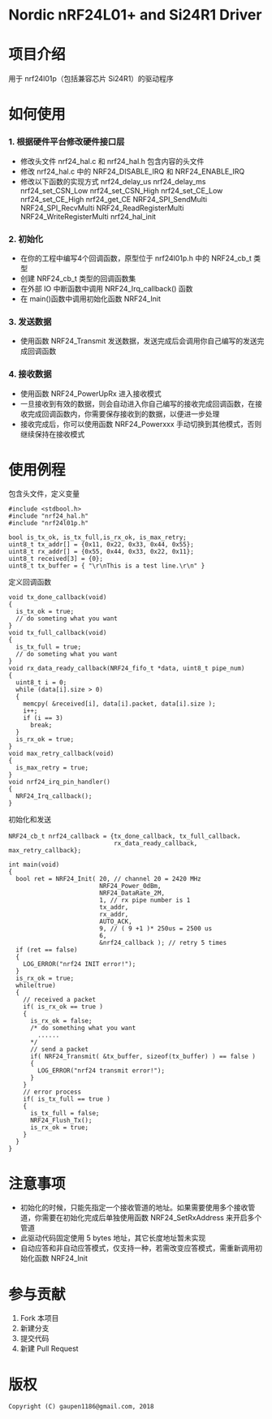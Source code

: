 # Nordic nRF24L01+ and Si24R1 Driver

# 项目介绍
用于 nrf24l01p（包括兼容芯片 Si24R1）的驱动程序

# 如何使用

### 1. 根据硬件平台修改硬件接口层
- 修改头文件 nrf24_hal.c 和 nrf24_hal.h 包含内容的头文件
- 修改 nrf24_hal.c 中的 NRF24_DISABLE_IRQ 和 NRF24_ENABLE_IRQ
- 修改以下函数的实现方式
    nrf24_delay_us
    nrf24_delay_ms
    nrf24_set_CSN_Low
    nrf24_set_CSN_High
    nrf24_set_CE_Low
    nrf24_set_CE_High
    nrf24_get_CE
    NRF24_SPI_SendMulti
    NRF24_SPI_RecvMulti
    NRF24_ReadRegisterMulti
    NRF24_WriteRegisterMulti
    nrf24_hal_init
### 2. 初始化
- 在你的工程中编写4个回调函数，原型位于 nrf24l01p.h 中的 NRF24_cb_t 类型
- 创建 NRF24_cb_t 类型的回调函数集
- 在外部 IO 中断函数中调用 NRF24_Irq_callback() 函数
- 在 main()函数中调用初始化函数 NRF24_Init
### 3. 发送数据
- 使用函数 NRF24_Transmit 发送数据，发送完成后会调用你自己编写的发送完成回调函数
### 4. 接收数据
- 使用函数 NRF24_PowerUpRx 进入接收模式
- 一旦接收到有效的数据，则会自动进入你自己编写的接收完成回调函数，在接收完成回调函数内，你需要保存接收到的数据，以便进一步处理
- 接收完成后，你可以使用函数 NRF24_Powerxxx 手动切换到其他模式，否则继续保持在接收模式

# 使用例程
包含头文件，定义变量
````
#include <stdbool.h>
#include "nrf24_hal.h"
#include "nrf24l01p.h"

bool is_tx_ok, is_tx_full,is_rx_ok, is_max_retry;
uint8_t tx_addr[] = {0x11, 0x22, 0x33, 0x44, 0x55};
uint8_t rx_addr[] = {0x55, 0x44, 0x33, 0x22, 0x11};
uint8_t received[3] = {0};
uint8_t tx_buffer = { "\r\nThis is a test line.\r\n" }
````
定义回调函数
````
void tx_done_callback(void)
{
  is_tx_ok = true;
  // do someting what you want
}
void tx_full_callback(void)
{
  is_tx_full = true;
  // do someting what you want
}
void rx_data_ready_callback(NRF24_fifo_t *data, uint8_t pipe_num)
{
  uint8_t i = 0;
  while (data[i].size > 0)
  {
    memcpy( &received[i], data[i].packet, data[i].size );
    i++;
    if (i == 3)
      break;
  }
  is_rx_ok = true;
}
void max_retry_callback(void)
{
  is_max_retry = true;
}
void nrf24_irq_pin_handler()
{
  NRF24_Irq_callback();
}
````
初始化和发送
````
NRF24_cb_t nrf24_callback = {tx_done_callback, tx_full_callback，
                             rx_data_ready_callback, max_retry_callback};

int main(void)
{
  bool ret = NRF24_Init( 20, // channel 20 = 2420 MHz
                         NRF24_Power_0dBm,
                         NRF24_DataRate_2M,
                         1, // rx pipe number is 1
                         tx_addr,
                         rx_addr,
                         AUTO_ACK,
                         9, // ( 9 +1 )* 250us = 2500 us
                         6,
                         &nrf24_callback ); // retry 5 times
  if (ret == false)
  {
    LOG_ERROR("nrf24 INIT error!");
  }
  is_rx_ok = true;
  while(true)
  {
    // received a packet
    if( is_rx_ok == true )
    {
      is_rx_ok = false;
      /* do something what you want
        ......
      */
      // send a packet
      if( NRF24_Transmit( &tx_buffer, sizeof(tx_buffer) ) == false )
      {
        LOG_ERROR("nrf24 transmit error!");
      }
    }
    // error process
    if( is_tx_full == true )
    {
      is_tx_full = false;
      NRF24_Flush_Tx();
      is_rx_ok = true;
    }
  }
}
````

# 注意事项
- 初始化的时候，只能先指定一个接收管道的地址。如果需要使用多个接收管道，你需要在初始化完成后单独使用函数 NRF24_SetRxAddress 来开启多个管道
- 此驱动代码固定使用 5 bytes 地址，其它长度地址暂未实现
- 自动应答和非自动应答模式，仅支持一种，若需改变应答模式，需重新调用初始化函数 NRF24_Init

# 参与贡献

1. Fork 本项目
2. 新建分支
3. 提交代码
4. 新建 Pull Request

# 版权
    Copyright (C) gaupen1186@gmail.com, 2018
